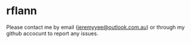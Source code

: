 # rflann

Please contact me by email (jeremyyee@outlook.com.au) or
through my github accocunt to report any issues.


